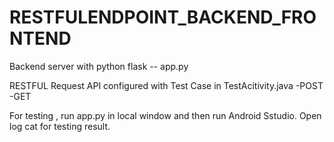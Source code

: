 # RESTFULENDPOINT_BACKEND_FRONTEND
Backend server with python flask 
-- app.py

RESTFUL Request API configured with Test Case in TestAcitivity.java
-POST 
-GET

For testing , run app.py in local window and then run Android Sstudio. 
Open log cat for testing result.

